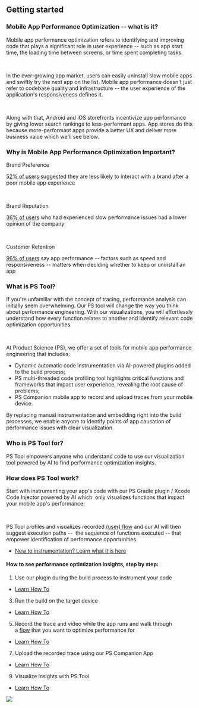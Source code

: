 Getting started
---------------

### Mobile App Performance Optimization -- what is it?

Mobile app performance optimization refers to identifying and improving code that plays a significant role in user experience -- such as app start time, the loading time between screens, or time spent completing tasks. 

‍

In the ever-growing app market, users can easily uninstall slow mobile apps and swiftly try the next app on the list. Mobile app performance doesn't just refer to codebase quality and infrastructure -- the user experience of the application's responsiveness defines it.  

‍

Along with that, Android and iOS storefronts incentivize app performance by giving lower search rankings to less-performant apps. App stores do this because more-performant apps provide a better UX and deliver more business value which we'll see below.

### Why is Mobile App Performance Optimization Important?

Brand Preference

[52% of users](https://econsultancy.com/17-stats-that-show-why-cx-is-so-important/) suggested they are less likely to interact with a brand after a poor mobile app experience

‍

Brand Reputation

[36% of users](https://techbeacon.com/sites/default/files/gated_asset/mobile-app-user-survey-failing-meet-user-expectations.pdf) who had experienced slow performance issues had a lower opinion of the company

‍

Customer Retention

[96% of users](https://clevertap.com/blog/app-uninstalls-arent-forever/) say app performance -- factors such as speed and responsiveness -- matters when deciding whether to keep or uninstall an app

### What is PS Tool?

If you're unfamiliar with the concept of tracing, performance analysis can initially seem overwhelming. Our PS tool will change the way you think about performance engineering. With our visualizations, you will effortlessly understand how every function relates to another and identify relevant code optimization opportunities. 

‍

At Product Science (PS), we offer a set of tools for mobile app performance engineering that includes: 

-   Dynamic automatic code instrumentation via AI-powered plugins added to the build process;
-   PS multi-threaded code profiling tool highlights critical functions and frameworks that impact user experience, revealing the root cause of problems;
-   PS Companion mobile app to record and upload traces from your mobile device.

By replacing manual instrumentation and embedding right into the build processes, we enable anyone to identify points of app causation of performance issues with clear visualization.

### Who is PS Tool for?

PS Tool empowers anyone who understand code to use our visualization tool powered by AI to find performance optimization insights.

### How does PS Tool work?

Start with instrumenting your app's code with our PS Gradle plugin / Xcode Code Injector powered by AI which  only visualizes functions that impact your mobile app's performance. 

‍

PS Tool profiles and visualizes recorded [(user) flow](https://www.productscience.ai/documentation?doc=dictionary&sub=user-flow) and our AI will then suggest execution paths --  the sequence of functions executed -- that empower identification of performance opportunities.

-   ‍[New to instrumentation? Learn what it is here](https://www.productscience.ai/documentation?doc=essentials-steps&sub=instrumentation)

#### How to see performance optimization insights, step by step:

1.  Use our plugin during the build process to instrument your code

-   [Learn How To](https://www.productscience.ai/documentation?doc=essentials-steps&sub=how-to-instrument)

3.  Run the build on the target device

-   [Learn How To](https://www.productscience.ai/documentation?doc=essentials-steps&sub=instrumentation)

5.  Record the trace and video while the app runs and walk through a [flow](https://www.productscience.ai/documentation?doc=dictionary&sub=user-flow) that you want to optimize performance for

-   [Learn How To](https://www.productscience.ai/documentation?doc=essentials-steps&sub=recording)

7.  Upload the recorded trace using our PS Companion App

-   [Learn How To](https://www.productscience.ai/documentation?doc=essentials-steps&sub=uploading)

9.  Visualize insights with PS Tool

-   [Learn How To](https://www.productscience.ai/documentation?doc=working-with-ps-tool)

[![](https://assets-global.website-files.com/64be9ec9522055d42cb435e3/64be9ec9522055d42cb43835_how_it_works_modal.png)](https://assets-global.website-files.com/64be9ec9522055d42cb435e3/64be9ec9522055d42cb43835_how_it_works_modal.png)

